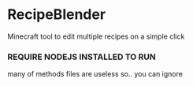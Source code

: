 # RecipeBlender
Minecraft tool to edit multiple recipes on a simple click

### REQUIRE NODEJS INSTALLED TO RUN

many of methods files are useless so.. you can ignore
